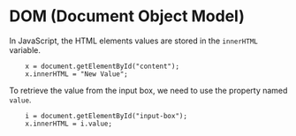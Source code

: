 # DOM (Document Object Model)

In JavaScript, the HTML elements values are stored in the `innerHTML` variable.
```
    x = document.getElementById("content");
    x.innerHTML = "New Value";
```

To retrieve the value from the input box, we need to use the property named `value`.
```
    i = document.getElementById("input-box");
    x.innerHTML = i.value;
```
